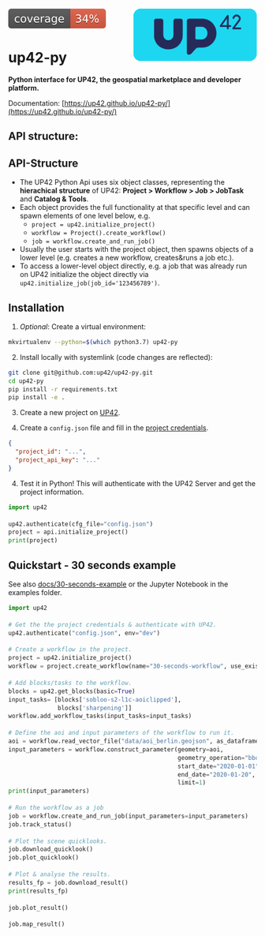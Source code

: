![coverage](coverage.svg)
<img align="right" src="docs/_assets/banner-up42-py-small.png" alt="" width="250"/>

# up42-py
**Python interface for UP42, the geospatial marketplace and developer platform.**

Documentation: [https://up42.github.io/up42-py/](https://up42.github.io/up42-py/)

## API structure:

## API-Structure

- The UP42 Python Api uses six object classes, representing the **hierachical structure** of UP42: **Project > Workflow > Job > JobTask** and **Catalog & Tools**.
- Each object provides the full functionality at that specific level and can spawn elements of one level below, e.g.
    - `project = up42.initialize_project()`
    - `workflow = Project().create_workflow()`
    - `job = workflow.create_and_run_job()`
- Usually the user starts with the project object, then spawns objects of a lower level (e.g. creates a new workflow, creates&runs a job etc.). 
- To access a lower-level object directly, e.g. a job that was already run on UP42 initialize the object directly via `up42.initialize_job(job_id='123456789')`.

## Installation

1. *Optional*: Create a virtual environment:
```bash
mkvirtualenv --python=$(which python3.7) up42-py
```

2. Install locally with systemlink (code changes are reflected):
```bash
git clone git@github.com:up42/up42-py.git
cd up42-py
pip install -r requirements.txt
pip install -e .
```

3. Create a new project on [UP42](https://up42.com).

4. Create a `config.json` file and fill in the [project credentials](https://docs.up42.com/getting-started/first-api-request.html#run-your-first-job-via-the-api).
```json
{
  "project_id": "...",
  "project_api_key": "..."
}
```

4. Test it in Python! This will authenticate with the UP42 Server and get the project information.
```python
import up42

up42.authenticate(cfg_file="config.json")
project = api.initialize_project()
print(project)
```


## Quickstart - 30 seconds example

See also [docs/30-seconds-example](https://up42.github.io/up42-py/quickstart/01_quickstart/#30-seconds-example) or the Jupyter Notebook in the examples folder.

```python
import up42

# Get the the project credentials & authenticate with UP42.
up42.authenticate("config.json", env="dev")

# Create a workflow in the project.
project = up42.initialize_project()
workflow = project.create_workflow(name="30-seconds-workflow", use_existing=True)

# Add blocks/tasks to the workflow.
blocks = up42.get_blocks(basic=True)
input_tasks= [blocks['sobloo-s2-l1c-aoiclipped'], 
              blocks['sharpening']]
workflow.add_workflow_tasks(input_tasks=input_tasks)

# Define the aoi and input parameters of the workflow to run it.
aoi = workflow.read_vector_file("data/aoi_berlin.geojson", as_dataframe=True)
input_parameters = workflow.construct_parameter(geometry=aoi, 
                                                geometry_operation="bbox", 
                                                start_date="2020-01-01",
                                                end_date="2020-01-20",
                                                limit=1)
print(input_parameters)

# Run the workflow as a job
job = workflow.create_and_run_job(input_parameters=input_parameters)
job.track_status()

# Plot the scene quicklooks.
job.download_quicklook()
job.plot_quicklook()

# Plot & analyse the results.
results_fp = job.download_result()
print(results_fp)

job.plot_result()

job.map_result()
```
